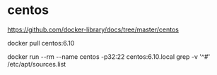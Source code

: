 # centos
https://github.com/docker-library/docs/tree/master/centos

docker pull centos:6.10

docker run --rm --name centos -p32:22 centos:6.10.local grep -v '^#' /etc/apt/sources.list
